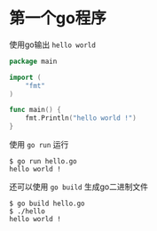 # 第一个go程序



使用go输出 `hello world`

```go
package main

import (
	"fmt"
)

func main() {
	fmt.Println("hello world !")
}
```



使用 `go run` 运行

```shell
$ go run hello.go
hello world !
```



还可以使用 `go build` 生成go二进制文件

```shell
$ go build hello.go 
$ ./hello 
hello world !
```



